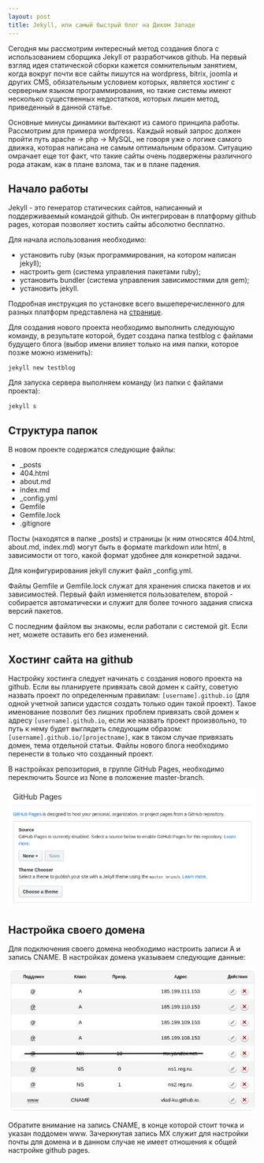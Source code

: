 ```yaml
---
layout: post
title: Jekyll, или самый быстрый блог на Диком Западе
---
```


Сегодня мы рассмотрим интересный метод создания блога с использованием сборщика Jekyll от разработчиков github. На первый взгляд идея статической сборки кажется сомнительным занятием, когда вокруг почти все сайты пишутся на wordpress, bitrix, joomla и других CMS, обязательным условием которых, является хостинг с серверным языком программирования, но такие системы имеют несколько существенных недостатков, которых лишен метод, приведенный в данной статье.

Основные минусы динамики вытекают из самого принципа работы. Рассмотрим для примера wordpress. Каждый новый запрос должен пройти путь apache -> php -> MySQL, не говоря уже о логике самого движка, которая написана не самым оптимальным образом. Ситуацию омрачает еще тот факт, что такие сайты очень подвержены различного рода атакам, как в плане взлома, так и в плане падения.

## Начало работы

Jekyll - это генератор статических сайтов, написанный и поддерживаемый командой github. Он интегрирован в платформу github pages, которая позволяет хостить сайты абсолютно бесплатно.

Для начала использования необходимо:
- установить ruby (язык программирования, на котором написан jekyll);
- настроить gem (система управления пакетами ruby);
- установить bundler (система управления зависимостями для gem);
- установить jekyll.

Подробная инструкция по установке всего вышеперечисленного для разных платформ представлена на [странице](//jekyllrb.com/docs/installation/).

Для создания нового проекта необходимо выполнить следующую команду, в результате которой, будет создана папка testblog с файлами будущего блога (выбор имени влияет только на имя папки, которое позже можно изменить):

```
jekyll new testblog
```

Для запуска сервера выполняем команду (из папки с файлами проекта):

```
jekyll s
```

## Структура папок

В новом проекте содержатся следующие файлы:
- _posts
- 404.html
- about.md
- index.md
- _config.yml
- Gemfile
- Gemfile.lock
- .gitignore

Посты (находятся в папке _posts) и страницы (к ним относятся 404.html, about.md, index.md) могут быть в формате markdown или html, в зависимости от того, какой формат удобнее для конкретной задачи.

Для конфигурирования jekyll служит файл _config.yml.

Файлы Gemfile и Gemfile.lock служат для хранения списка пакетов и их зависимостей. Первый файл изменяется пользователем, второй - собирается автоматически и служит для более точного задания списка версий пакетов.

С последним файлом вы знакомы, если работали с системой git. Если нет, можете оставить его без изменений.

## Хостинг сайта на github

Настройку хостинга следует начинать с создания нового проекта на github. Если вы планируете привязать свой домен к сайту, советую назвать проект по определенным правилам: `[username].github.io` (для одной учетной записи удастся создать только один такой проект). Такое именование позволит без лишних проблем привязать свой домен к адресу `[username].github.io`, если же назвать проект произвольно, то путь к нему будет выглядеть следующим образом: `[username].github.io/[projectname]`, как в таком случае привязать домен, тема отдельной статьи. Файлы нового блога необходимо перенести в только что созданный проект.

В настройках репозитория, в группе GitHub Pages, необходимо переключить Source из None в положение master-branch.

![включение github pages](/images/002-jekyll.png)

## Настройка своего домена

Для подключения своего домена необходимо настроить записи A и запись CNAME. В настройках домена указываем следующие данные:

![настройка домена github pages](/images/001-jekyll.png)

Обратите внимание на запись CNAME, в конце которой стоит точка и указан поддомен www. Зачеркнутая запись MX служит для настройки почты для домена и в данном случае не имеет отношения к общей настройке github pages.
